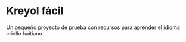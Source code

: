 # Kreyol fácil
Un pequeño proyecto de prueba con recursos para aprender el idioma criollo haitiano.
